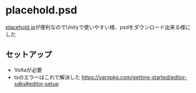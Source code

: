 # placehold.psd
[placehold.jp](https://placehold.jp/)が便利なのでUnityで使いやすい様、psdをダウンロード出来る様にした

## セットアップ
* Voltaが必要
* tsのエラーはこれで解決した
https://yarnpkg.com/getting-started/editor-sdks#editor-setup
